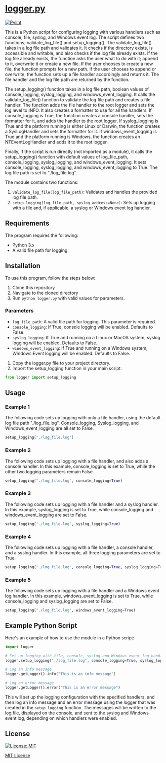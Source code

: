 # [logger.py](logger.py)

[![Pylint](https://github.com/talltechy/logger/actions/workflows/pylint.yml/badge.svg)](https://github.com/talltechy/logger/actions/workflows/pylint.yml)

This is a Python script for configuring logging with various handlers such as console, file, syslog, and Windows event log. The script defines two functions; validate_log_file() and setup_logging(). The validate_log_file() takes in a log file path and validates it. It checks if the directory exists, is accessible and writable, and also checks if the log file already exists. If the log file already exists, the function asks the user what to do with it; append to it, overwrite it or create a new file. If the user chooses to create a new file, the function prompts for a new path. If the user chooses to append or overwrite, the function sets up a file handler accordingly and returns it. The file handler and the log file path are returned by the function.

The setup_logging() function takes in a log file path, boolean values of console_logging, syslog_logging, and windows_event_logging. It calls the validate_log_file() function to validate the log file path and creates a file handler. The function adds the file handler to the root logger and sets the log level to INFO. It also creates a formatter to use for all the handlers. If console_logging is True, the function creates a console handler, sets the formatter for it, and adds the handler to the root logger. If syslog_logging is True and the platform running is either Linux or Darwin, the function creates a SysLogHandler and sets the formatter for it. If windows_event_logging is True and the platform running is Windows, the function creates an NTEventLogHandler and adds it to the root logger.

Finally, if the script is run directly (not imported as a module), it calls the setup_logging() function with default values of log_file_path, console_logging, syslog_logging, and windows_event_logging. It sets console_logging, syslog_logging, and windows_event_logging to True. The log file path is set to "./log_file.log".

The module contains two functions:

1. `validate_log_file(log_file_path)`: Validates and handles the provided log file path.
2. `setup_logging(log_file_path, syslog_address=None)`: Sets up logging with a file and, if applicable, a syslog or Windows event log handler.

## Requirements

The program requires the following:

- Python 3.x
- A valid file path for logging.

## Installation

To use this program, follow the steps below:

1. Clone this repository
2. Navigate to the cloned directory
3. Run `python logger.py` with valid values for parameters.

### **Parameters**

- `log_file_path`: A valid file path for logging. This parameter is required.
- `console_logging`: If True, console logging will be enabled. Defaults to False.
- `syslog_logging`: If True and running on a Linux or MacOS system, syslog logging will be enabled. Defaults to False.
- `windows_event_logging`: If True and running on a Windows system, Windows Event logging will be enabled. Defaults to False.

1. Copy the logger.py file to your project directory.
2. Import the setup_logging function in your main script:

```python
from logger import setup_logging
```

## Usage

### Example 1

The following code sets up logging with only a file handler, using the default log file path "./log_file.log". Console_logging, Syslog_logging, and Windows_event_logging are all set to False.

```python
setup_logging("./log_file.log")
```

### Example 2

The following code sets up logging with a file handler, and also adds a console handler. In this example, console_logging is set to True, while the other two logging parameters remain False.

```python
setup_logging("./log_file.log", console_logging=True)
```

### Example 3

The following code sets up logging with a file handler and a syslog handler. In this example, syslog_logging is set to True, while console_logging and windows_event_logging are set to False.

```python
setup_logging("./log_file.log", syslog_logging=True)
```

### Example 4

The following code sets up logging with a file handler, a console handler, and a syslog handler. In this example, all three logging parameters are set to True.

```python
setup_logging("./log_file.log", console_logging=True, syslog_logging=True)
```

### Example 5

The following code sets up logging with a file handler and a Windows event log handler. In this example, windows_event_logging is set to True, while console_logging and syslog_logging are set to False.

```python
setup_logging("./log_file.log", windows_event_logging=True)
```

## Example Python Script

Here's an example of how to use the module in a Python script:

```python
import logger

# Set up logging with file, console, syslog and Windows event log handlers
logger.setup_logging("./log_file.log", console_logging=True, syslog_logging=True, windows_event_logging=True)

# Log an info message
logger.getLogger().info("This is an info message")

# Log an error message
logger.getLogger().error("This is an error message")
```

This will set up the logging configuration with the specified handlers, and then log an info message and an error message using the logger that was created in the `setup_logging` function. The messages will be written to the log file, displayed on the console, and sent to the syslog and Windows event log, depending on which handlers were enabled.

## License

[![License: MIT](https://img.shields.io/badge/License-MIT-yellow.svg)](https://opensource.org/licenses/MIT)

[MIT License](LICENSE.md)
